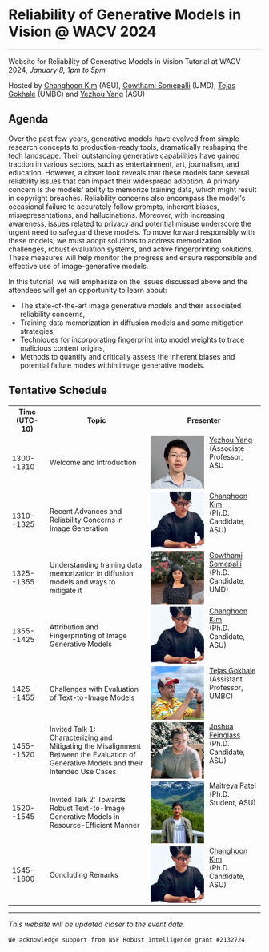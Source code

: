 # Reliability of Generative Models in Vision @ WACV 2024
---
Website for Reliability of Generative Models in Vision Tutorial at WACV 2024, *January 8, 1pm to 5pm* 

Hosted by [Changhoon Kim](https://www.changhoonkim.com/) (ASU), [Gowthami Somepalli](https://somepago.github.io/) (UMD), [Tejas Gokhale](https://www.tejasgokhale.com/) (UMBC) and [Yezhou Yang](https://yezhouyang.engineering.asu.edu/) (ASU)

## Agenda
Over the past few years, generative models have evolved from simple research concepts to production-ready tools, dramatically reshaping the tech landscape. Their outstanding generative capabilities have gained traction in various sectors, such as entertainment, art, journalism, and education. However, a closer look reveals that these models face several reliability issues that can impact their widespread adoption. A primary concern is the models' ability to memorize training data, which might result in copyright breaches. Reliability concerns also encompass the model's occasional failure to accurately follow prompts, inherent biases, misrepresentations, and hallucinations. Moreover, with increasing awareness, issues related to privacy and potential misuse underscore the urgent need to safeguard these models. To move forward responsibly with these models, we must adopt solutions to address memorization challenges, robust evaluation systems, and active fingerprinting solutions. These measures will help monitor the progress and ensure responsible and effective use of image-generative models.

In this tutorial, we will emphasize on the issues discussed above and the attendees will get an opportunity to learn about:
- The state-of-the-art image generative models and their associated reliability concerns,
- Training data memorization in diffusion models and some mitigation strategies,
- Techniques for incorporating fingerprint into model weights to trace malicious content origins,
- Methods to quantify and critically assess the inherent biases and potential failure modes within image generative models.

## Tentative Schedule
<table>
	<tr>
		<th width="15%"> Time (UTC-10) </th>
		<th width="40%"> Topic </th>
		<th> Presenter </th>
	</tr>
	<tr>
		<td> 1300--1310 </td>
		<td> Welcome and Introduction </td>
		<td valign="center"> 
			<img style="padding-right: 5%; float: left;" src="images/yezhouyang.webp" width="50%"/>   
			<a href="https://yezhouyang.engineering.asu.edu/">Yezhou Yang</a> <br/>(Associate Professor, ASU
		</td>
	</tr>
	<tr>
		<td> 1310--1325 </td>
		<td> Recent Advances and Reliability Concerns in Image Generation </td>
		<td valign="center"> 
			<img style="padding-right: 5%; float: left;" src="images/changhoonkim.jpg" width="50%"/>   
			<a href="https://changhoonkim.com">Changhoon Kim</a> <br/> (Ph.D. Candidate, ASU)
		</td>
	</tr>
	<tr>
		<td> 1325--1355 </td>
		<td> Understanding training data memorization in diffusion models and ways to mitigate it </td>
		<td valign="center"> 
			<img style="padding-right: 5%; float: left;" src="images/gowthamisomepalli.jpg" width="50%"/>   
			<a href="https://somepago.github.io/">Gowthami Somepalli</a> <br/> (Ph.D. Candidate, UMD)
		</td>
	</tr>
	<tr>
		<td> 1355--1425 </td>
		<td> Attribution and Fingerprinting of Image Generative Models </td>
		<td valign="center"> 
			<img style="padding-right: 5%; float: left;" src="images/changhoonkim.jpg" width="50%"/>   
			<a href="https://changhoonkim.com">Changhoon Kim</a> <br/> (Ph.D. Candidate, ASU)
		</td>
	</tr>
	<tr>
		<td> 1425--1455 </td>
		<td> Challenges with Evaluation of Text-to-Image Models </td>
		<td valign="center"> 
			<img style="padding-right: 5%; float: left;" src="images/tg_hawaii.jpg" width="50%">   
			<a href="https://www.tejasgokhale.com/">Tejas Gokhale</a> <br/> (Assistant Professor, UMBC)
		</td>
	</tr>
	<tr>
		<td> 1455--1520 </td>
		<td> Invited Talk 1: Characterizing and Mitigating the Misalignment Between the Evaluation of Generative Models and their Intended Use Cases </td>
		<td valign="center"> 
			<img style="padding-right: 5%; float: left;" src="images/josh.jpeg" width="50%"/>   
			<a href="https://www.linkedin.com/in/joshua-feinglass-b1ba23a2/">Joshua Feinglass</a> <br/> (Ph.D. Candidate, ASU)
		</td>
	</tr>
	<tr>
		<td> 1520--1545 </td>
		<td> Invited Talk 2: Towards Robust Text-to-Image Generative Models in Resource-Efficient Manner </td>
		<td valign="center"> 
			<img style="padding-right: 5%; float: left;" src="images/matt.jpg" width="50%"/>   
			<a href="https://maitreyapatel.com/">Maitreya Patel</a> <br/> (Ph.D. Student, ASU)
		</td>
	</tr>
	<tr>
		<td> 1545--1600 </td> 
		<td> Concluding Remarks</td>
		<td valign="center">
			<img style="padding-right: 5%; float: left;" src="images/changhoonkim.jpg" width="50%"/>   
			<a href="https://changhoonkim.com">Changhoon Kim</a> <br/> (Ph.D. Candidate, ASU)
		</td>
	</tr>
</table>



---
*This website will be updated closer to the event date.*


```
We acknowledge support from NSF Robust Intelligence grant #2132724
```
